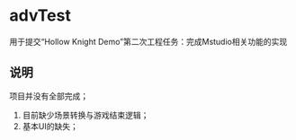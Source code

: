 # advTest
用于提交“Hollow Knight Demo”第二次工程任务：完成Mstudio相关功能的实现

## 说明
项目并没有全部完成；
1. 目前缺少场景转换与游戏结束逻辑；
2. 基本UI的缺失；
